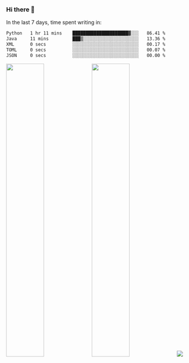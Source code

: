 ### Hi there 👋

In the last 7 days, time spent writing in:

<!--START_SECTION:waka-->

```txt
Python   1 hr 11 mins    █████████████████████▓░░░   86.41 %
Java     11 mins         ███▒░░░░░░░░░░░░░░░░░░░░░   13.36 %
XML      0 secs          ░░░░░░░░░░░░░░░░░░░░░░░░░   00.17 %
TOML     0 secs          ░░░░░░░░░░░░░░░░░░░░░░░░░   00.07 %
JSON     0 secs          ░░░░░░░░░░░░░░░░░░░░░░░░░   00.00 %
```

<!--END_SECTION:waka-->

<img src="https://wakatime.com/share/@jimtje/5d0c92de-08f8-4a72-8f2f-6a9693d1e318.svg" width=45% height=45%> <img src="https://wakatime.com/share/@jimtje/501498ae-bda5-4da7-a89d-b40bcdd5556d.svg" width=45% height=45%>
![](https://hit.yhype.me/github/profile?user_id=43537315)
